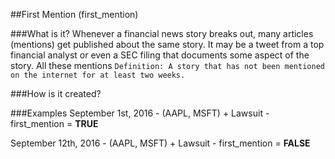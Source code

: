 ##First Mention (first_mention)

###What is it?
Whenever a financial news story breaks out, many articles (mentions) get published about the same story.
It may be a tweet from a top financial analyst or even a SEC filing that documents some aspect of the story.
All these mentions 
`Definition: A story that has not been mentioned on the internet for at least two weeks.`

###How is it created?

###Examples
September 1st, 2016 - (AAPL, MSFT) + Lawsuit - first_mention = **TRUE**

September 12th, 2016 - (AAPL, MSFT) + Lawsuit - first_mention = **FALSE**